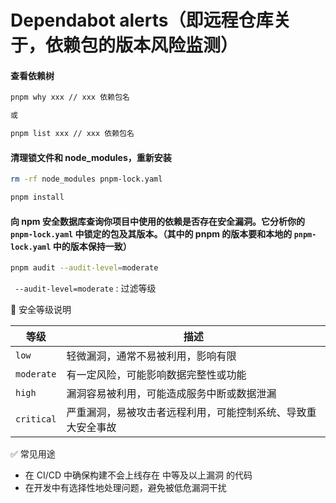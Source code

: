# Dependabot alerts（即远程仓库关于，依赖包的版本风险监测）

#### 查看依赖树

  ```bash
  pnpm why xxx // xxx 依赖包名

  或

  pnpm list xxx // xxx 依赖包名
  ```

#### 清理锁文件和 node_modules，重新安装

  ```bash
  rm -rf node_modules pnpm-lock.yaml

  pnpm install
  ```

####  向 npm 安全数据库查询你项目中使用的依赖是否存在安全漏洞。它分析你的 `pnpm-lock.yaml` 中锁定的包及其版本。（其中的 pnpm 的版本要和本地的 `pnpm-lock.yaml` 中的版本保持一致）

  ```bash
  pnpm audit --audit-level=moderate
  ```

 ` --audit-level=moderate` : 过滤等级

🔐 安全等级说明

| 等级       | 描述                             |
| ---------- | ------------------------------ |
| `low`      | 轻微漏洞，通常不易被利用，影响有限              |
| `moderate` | 有一定风险，可能影响数据完整性或功能             |
| `high`     | 漏洞容易被利用，可能造成服务中断或数据泄漏          |
| `critical` | 严重漏洞，易被攻击者远程利用，可能控制系统、导致重大安全事故 |

✅ 常见用途

- 在 CI/CD 中确保构建不会上线存在 中等及以上漏洞 的代码
- 在开发中有选择性地处理问题，避免被低危漏洞干扰

